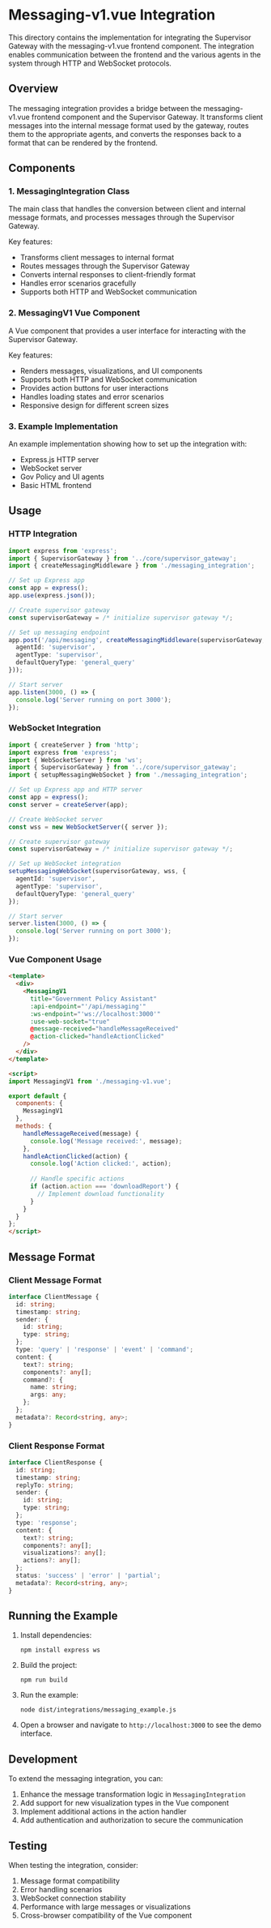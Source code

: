 # Messaging-v1.vue Integration

This directory contains the implementation for integrating the Supervisor Gateway with the messaging-v1.vue frontend component. The integration enables communication between the frontend and the various agents in the system through HTTP and WebSocket protocols.

## Overview

The messaging integration provides a bridge between the messaging-v1.vue frontend component and the Supervisor Gateway. It transforms client messages into the internal message format used by the gateway, routes them to the appropriate agents, and converts the responses back to a format that can be rendered by the frontend.

## Components

### 1. MessagingIntegration Class

The main class that handles the conversion between client and internal message formats, and processes messages through the Supervisor Gateway.

Key features:
- Transforms client messages to internal format
- Routes messages through the Supervisor Gateway
- Converts internal responses to client-friendly format
- Handles error scenarios gracefully
- Supports both HTTP and WebSocket communication

### 2. MessagingV1 Vue Component

A Vue component that provides a user interface for interacting with the Supervisor Gateway.

Key features:
- Renders messages, visualizations, and UI components
- Supports both HTTP and WebSocket communication
- Provides action buttons for user interactions
- Handles loading states and error scenarios
- Responsive design for different screen sizes

### 3. Example Implementation

An example implementation showing how to set up the integration with:
- Express.js HTTP server
- WebSocket server
- Gov Policy and UI agents
- Basic HTML frontend

## Usage

### HTTP Integration

```typescript
import express from 'express';
import { SupervisorGateway } from '../core/supervisor_gateway';
import { createMessagingMiddleware } from './messaging_integration';

// Set up Express app
const app = express();
app.use(express.json());

// Create supervisor gateway
const supervisorGateway = /* initialize supervisor gateway */;

// Set up messaging endpoint
app.post('/api/messaging', createMessagingMiddleware(supervisorGateway, {
  agentId: 'supervisor',
  agentType: 'supervisor',
  defaultQueryType: 'general_query'
}));

// Start server
app.listen(3000, () => {
  console.log('Server running on port 3000');
});
```

### WebSocket Integration

```typescript
import { createServer } from 'http';
import express from 'express';
import { WebSocketServer } from 'ws';
import { SupervisorGateway } from '../core/supervisor_gateway';
import { setupMessagingWebSocket } from './messaging_integration';

// Set up Express app and HTTP server
const app = express();
const server = createServer(app);

// Create WebSocket server
const wss = new WebSocketServer({ server });

// Create supervisor gateway
const supervisorGateway = /* initialize supervisor gateway */;

// Set up WebSocket integration
setupMessagingWebSocket(supervisorGateway, wss, {
  agentId: 'supervisor',
  agentType: 'supervisor',
  defaultQueryType: 'general_query'
});

// Start server
server.listen(3000, () => {
  console.log('Server running on port 3000');
});
```

### Vue Component Usage

```html
<template>
  <div>
    <MessagingV1
      title="Government Policy Assistant"
      :api-endpoint="'/api/messaging'"
      :ws-endpoint="'ws://localhost:3000'"
      :use-web-socket="true"
      @message-received="handleMessageReceived"
      @action-clicked="handleActionClicked"
    />
  </div>
</template>

<script>
import MessagingV1 from './messaging-v1.vue';

export default {
  components: {
    MessagingV1
  },
  methods: {
    handleMessageReceived(message) {
      console.log('Message received:', message);
    },
    handleActionClicked(action) {
      console.log('Action clicked:', action);
      
      // Handle specific actions
      if (action.action === 'downloadReport') {
        // Implement download functionality
      }
    }
  }
};
</script>
```

## Message Format

### Client Message Format

```typescript
interface ClientMessage {
  id: string;
  timestamp: string;
  sender: {
    id: string;
    type: string;
  };
  type: 'query' | 'response' | 'event' | 'command';
  content: {
    text?: string;
    components?: any[];
    command?: {
      name: string;
      args: any;
    };
  };
  metadata?: Record<string, any>;
}
```

### Client Response Format

```typescript
interface ClientResponse {
  id: string;
  timestamp: string;
  replyTo: string;
  sender: {
    id: string;
    type: string;
  };
  type: 'response';
  content: {
    text?: string;
    components?: any[];
    visualizations?: any[];
    actions?: any[];
  };
  status: 'success' | 'error' | 'partial';
  metadata?: Record<string, any>;
}
```

## Running the Example

1. Install dependencies:
   ```
   npm install express ws
   ```

2. Build the project:
   ```
   npm run build
   ```

3. Run the example:
   ```
   node dist/integrations/messaging_example.js
   ```

4. Open a browser and navigate to `http://localhost:3000` to see the demo interface.

## Development

To extend the messaging integration, you can:

1. Enhance the message transformation logic in `MessagingIntegration`
2. Add support for new visualization types in the Vue component
3. Implement additional actions in the action handler
4. Add authentication and authorization to secure the communication

## Testing

When testing the integration, consider:

1. Message format compatibility
2. Error handling scenarios
3. WebSocket connection stability
4. Performance with large messages or visualizations
5. Cross-browser compatibility of the Vue component